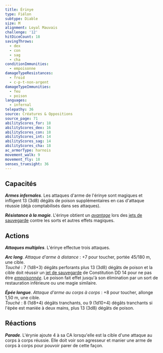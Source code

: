 ```yaml
---
title: Érinye
type: Fiélon
subtype: Diable
size: M
alignment: Loyal Mauvais
challenge: '12'
hitDiceCount: 18
savingThrows:
  - dex
  - con
  - sag
  - cha
conditionImmunities:
  - empoisonne
damageTypeResistances:
  - froid
  - c-p-t-non-argent
damageTypeImmunities:
  - feu
  - poison
languages:
  - infernal
telepathy: 36
source: Créatures & Oppositions
source_page: 71
abilityScores_for: 18
abilityScores_dex: 16
abilityScores_con: 18
abilityScores_int: 14
abilityScores_sag: 14
abilityScores_cha: 18
ac_armorType: harnois
movement_walk: 9
movement_fly: 18
senses_truesight: 36
---
```

## Capacités
_**Armes infernales**_. Les attaques d'arme de l'érinye sont magiques et infligent 13 (3d8) dégâts de poison supplémentaires en cas d'attaque réussie (déjà comptabilisés dans ses attaques).

_**Résistance à la magie**_. L'érinye obtient un [_avantage_](/utiliser-les-caracteristiques/#avantage-et-desavantage) lors des [jets de sauvegarde](/utiliser-les-caracteristiques/#jets-de-sauvegarde) contre les sorts et autres effets magiques.

## Actions
_**Attaques multiples**_. L'érinye effectue trois attaques.

_**Arc long**_. _Attaque d'arme à distance_ : +7 pour toucher, portée 45/180 m, une cible.  
_Touché_ : 7 (1d8+3) dégâts perforants plus 13 (3d8) dégâts de poison et la cible doit réussir un [jet de sauvegarde](/utiliser-les-caracteristiques/#jets-de-sauvegarde) de Constitution DD 14 pour ne pas être [_empoisonnée_](/gerer-la-sante-du-personnage/#empoisonne). Le poison fait effet jusqu'à son élimination par un sort de restauration inférieure ou une magie similaire.

_**Épée longue**_. _Attaque d'arme au corps à corps_ : +8 pour toucher, allonge 1,50 m, une cible.  
_Touché_ : 8 (1d8+4) dégâts tranchants, ou 9 (1d10+4) dégâts tranchants si l'épée est maniée à deux mains, plus 13 (3d8) dégâts de poison.

## Réactions
_**Parade**_. L'érynie ajoute 4 à sa CA lorsqu'elle est la cible d'une attaque au corps à corps réussie. Elle doit voir son agresseur et manier une arme de corps à corps pour pouvoir parer de cette façon.
